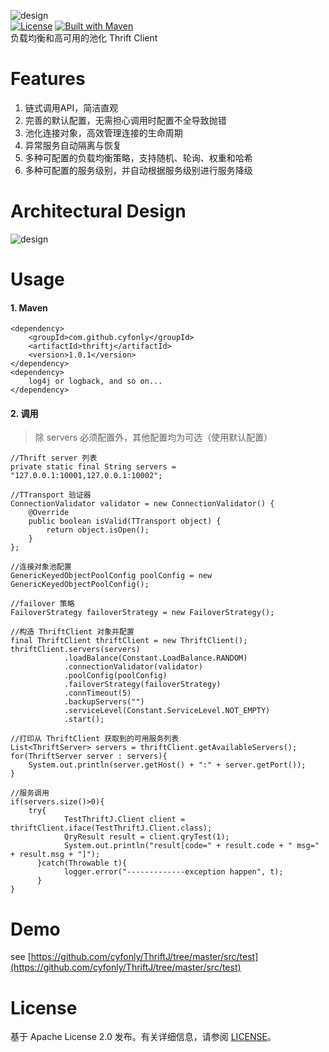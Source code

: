 ![design](https://github.com/cyfonly/ThriftJ/blob/master/pictures/ThriftJ.png "ThriftJ")  
[![License](https://img.shields.io/badge/License-Apache%202.0-blue.svg)](https://github.com/cyfonly/ThriftJ/blob/master/LICENSE)  [![Built with Maven](http://maven.apache.org/images/logos/maven-feather.png)](http://search.maven.org/#search%7Cga%7C1%7Ccyfonly)  
负载均衡和高可用的池化 Thrift Client  

# Features  
1. 链式调用API，简洁直观
2. 完善的默认配置，无需担心调用时配置不全导致抛错
3. 池化连接对象，高效管理连接的生命周期
4. 异常服务自动隔离与恢复
5. 多种可配置的负载均衡策略，支持随机、轮询、权重和哈希
6. 多种可配置的服务级别，并自动根据服务级别进行服务降级  
  
# Architectural Design  
![design](https://github.com/cyfonly/ThriftJ/blob/master/pictures/ThriftJ_design.png "ThriftJ_design.png")  

# Usage  
#### 1. Maven
```
<dependency>
    <groupId>com.github.cyfonly</groupId>
    <artifactId>thriftj</artifactId>
    <version>1.0.1</version>
</dependency>
<dependency>
    log4j or logback, and so on...
</dependency>
```  
#### 2. 调用  
>除 servers 必须配置外，其他配置均为可选（使用默认配置）  

```
//Thrift server 列表
private static final String servers = "127.0.0.1:10001,127.0.0.1:10002";

//TTransport 验证器
ConnectionValidator validator = new ConnectionValidator() {
    @Override
    public boolean isValid(TTransport object) {
        return object.isOpen();
    }
};

//连接对象池配置
GenericKeyedObjectPoolConfig poolConfig = new GenericKeyedObjectPoolConfig();

//failover 策略
FailoverStrategy failoverStrategy = new FailoverStrategy();

//构造 ThriftClient 对象并配置
final ThriftClient thriftClient = new ThriftClient();
thriftClient.servers(servers)
            .loadBalance(Constant.LoadBalance.RANDOM)
            .connectionValidator(validator)
            .poolConfig(poolConfig)
            .failoverStrategy(failoverStrategy)
            .connTimeout(5)
            .backupServers("")
            .serviceLevel(Constant.ServiceLevel.NOT_EMPTY)
            .start();
            
//打印从 ThriftClient 获取到的可用服务列表
List<ThriftServer> servers = thriftClient.getAvailableServers();
for(ThriftServer server : servers){
    System.out.println(server.getHost() + ":" + server.getPort());
}

//服务调用
if(servers.size()>0){
    try{
		    TestThriftJ.Client client = thriftClient.iface(TestThriftJ.Client.class);
		    QryResult result = client.qryTest(1);
		    System.out.println("result[code=" + result.code + " msg=" + result.msg + "]");
	  }catch(Throwable t){
		    logger.error("-------------exception happen", t);
	  }
}
```  


# Demo  
see [https://github.com/cyfonly/ThriftJ/tree/master/src/test](https://github.com/cyfonly/ThriftJ/tree/master/src/test)  

# License  
基于 Apache License 2.0 发布。有关详细信息，请参阅 [LICENSE](https://github.com/cyfonly/ThriftJ/blob/master/LICENSE)。
